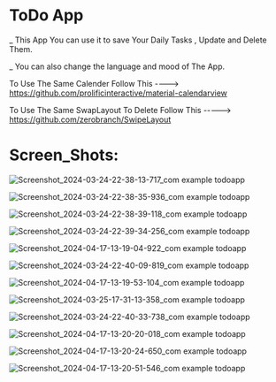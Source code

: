 # ToDo App
_ This App You can use it to save Your Daily Tasks , Update and Delete Them.

_ You can also change the language and mood of The App.

 To Use The Same Calender Follow This ----> https://github.com/prolificinteractive/material-calendarview
 
 To Use The Same SwapLayout To Delete Follow This -----> https://github.com/zerobranch/SwipeLayout


# Screen_Shots:
![Screenshot_2024-03-24-22-38-13-717_com example todoapp](https://github.com/HendSayed25/ToDo_App/assets/125665213/8cd3e251-bc9b-4bbe-a5f3-ef5a657eb379)

![Screenshot_2024-03-24-22-38-35-936_com example todoapp](https://github.com/HendSayed25/ToDo_App/assets/125665213/8c2130cc-cc04-496b-965c-bc6be3b052be)

![Screenshot_2024-03-24-22-38-39-118_com example todoapp](https://github.com/HendSayed25/ToDo_App/assets/125665213/0e12fb8b-0169-497f-9b8d-5bf7d04271a3)

![Screenshot_2024-03-24-22-39-34-256_com example todoapp](https://github.com/HendSayed25/ToDo_App/assets/125665213/b0bf0aac-91bd-4d65-b8a5-884ca11511ef)

![Screenshot_2024-04-17-13-19-04-922_com example todoapp](https://github.com/HendSayed25/ToDo_App/assets/125665213/edc0eecb-792d-4e0d-850f-0fb3439564f3)

![Screenshot_2024-03-24-22-40-09-819_com example todoapp](https://github.com/HendSayed25/ToDo_App/assets/125665213/be5de15f-c4aa-4c55-a4f4-8cab1987606a)

![Screenshot_2024-04-17-13-19-53-104_com example todoapp](https://github.com/HendSayed25/ToDo_App/assets/125665213/467d8718-f6b6-4f46-91fa-65ac33063015)

![Screenshot_2024-03-25-17-31-13-358_com example todoapp](https://github.com/HendSayed25/ToDo_App/assets/125665213/e75bdca6-2bec-45a2-91c5-00de7bd62234)

![Screenshot_2024-03-24-22-40-33-738_com example todoapp](https://github.com/HendSayed25/ToDo_App/assets/125665213/92af49b3-389e-4bf4-9b1d-ef50f2cc639d)

![Screenshot_2024-04-17-13-20-20-018_com example todoapp](https://github.com/HendSayed25/ToDo_App/assets/125665213/85075a49-91ed-4d29-9df3-a0f6acd138fb)

![Screenshot_2024-04-17-13-20-24-650_com example todoapp](https://github.com/HendSayed25/ToDo_App/assets/125665213/43c89611-9dfd-4793-bd63-18285815766e)

![Screenshot_2024-04-17-13-20-51-546_com example todoapp](https://github.com/HendSayed25/ToDo_App/assets/125665213/888f1ca1-95b1-4f9a-8f4d-a7a149ba0a71)


